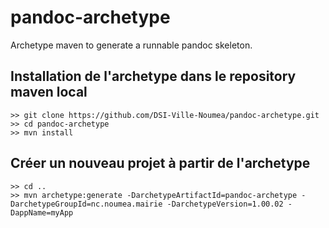 # pandoc-archetype

Archetype maven to generate a runnable pandoc skeleton.

## Installation de l'archetype dans le repository maven local

```
>> git clone https://github.com/DSI-Ville-Noumea/pandoc-archetype.git
>> cd pandoc-archetype
>> mvn install
```

## Créer un nouveau projet à partir de l'archetype

```
>> cd ..
>> mvn archetype:generate -DarchetypeArtifactId=pandoc-archetype -DarchetypeGroupId=nc.noumea.mairie -DarchetypeVersion=1.00.02 -DappName=myApp
```



